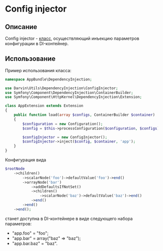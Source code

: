 Config injector
===============

## Описание

Config injector - [класс](../../DependencyInjection/ConfigInjector.php), осуществляющий инъекцию параметров конфигурации
 в DI-контейнер.

## Использование

Пример использования класса:

```php
namespace AppBundle\DependencyInjection;

use Darvin\Utils\DependencyInjection\ConfigInjector;
use Symfony\Component\DependencyInjection\ContainerBuilder;
use Symfony\Component\HttpKernel\DependencyInjection\Extension;

class AppExtension extends Extension
{
    public function load(array $configs, ContainerBuilder $container)
    {
        $configuration = new Configuration();
        $config = $this->processConfiguration($configuration, $configs);

        $configInjector = new ConfigInjector();
        $configInjector->inject($config, $container, 'app');
    }
}
```

Конфигурация вида

```php
$rootNode
    ->children()
        ->scalarNode('foo')->defaultValue('foo')->end()
        ->arrayNode('bar')
            ->addDefaultsIfNotSet()
            ->children()
                ->scalarNode('baz')->defaultValue('baz')->end()
            ->end()
        ->end()
    ->end();
```

станет доступна в DI-контейнере в виде следующего набора параметров:

- "app.foo" = "foo";
- "app.bar" = array("baz" => "baz");
- "app.bar.baz" = "baz".
